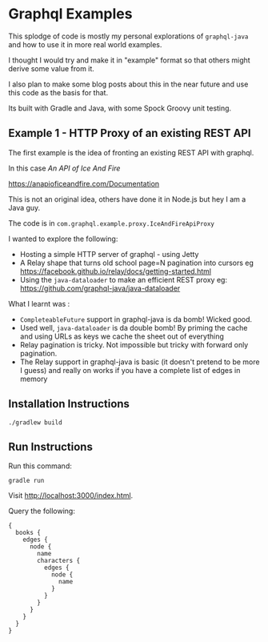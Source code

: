 
# Graphql Examples

This splodge of code is mostly my personal explorations of `graphql-java` and how to use it in more real world examples.

I thought I would try and make it in "example" format so that others might derive some value from it.

I also plan to make some blog posts about this in the near future and use this code as the basis for that.

Its built with Gradle and Java, with some Spock Groovy unit testing.

## Example 1 - HTTP Proxy of an existing REST API

The first example is the idea of fronting an existing REST API with graphql.  

In this case *An API of Ice And Fire*

https://anapioficeandfire.com/Documentation

This is not an original idea, others have done it in Node.js but hey I am a Java guy.

The code is in `com.graphql.example.proxy.IceAndFireApiProxy`

I wanted to explore the following:

- Hosting a simple HTTP server of graphql - using Jetty
- A Relay shape that turns old school page=N pagination into cursors eg https://facebook.github.io/relay/docs/getting-started.html
- Using the `java-dataloader` to make an efficient REST proxy eg: https://github.com/graphql-java/java-dataloader

What I learnt was :

- `CompleteableFuture` support in graphql-java is da bomb!  Wicked good. 
- Used well, `java-dataloader` is da double bomb!  By priming the cache and using URLs as keys we cache the sheet out of everything
- Relay pagination is tricky.  Not impossible but tricky with forward only pagination.
- The Relay support in graphql-java is basic (it doesn't pretend to be more I guess) and really on works if you have a complete list of edges in memory 



Installation Instructions
-------------------------
```
./gradlew build
```

Run Instructions
----------------

Run this command:

```
gradle run
```

Visit [http://localhost:3000/index.html](http://localhost:3000/index.html).

Query the following:
```
{
  books {
  	edges {
      node {
        name
        characters {
          edges {
            node {
              name
            }
          }
        }
      }
    }
  }
}
``` 
